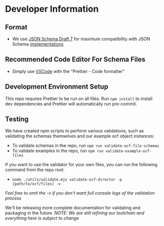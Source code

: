 # Developer Information

## Format

- We use [JSON Schema Draft 7](https:/json-schema.org/specification-links.html#draft-7) for maximum compatibility with
  JSON Schema [implementations](https:/protect-us.mimecast.com/s/bvw6ClYgmKf29D5ZHqNca4?domain=json-schema.org)

## Recommended Code Editor For Schema Files

- Simply use [VSCode](https:/code.visualstudio.com/) with the "Prettier - Code formatter"

## Development Environment Setup

This repo requires Prettier to be run on all files. Run `npm install` to install dev dependencies and Prettier will automatically run pre-commit.

## Testing

We have created npm scripts to perform various validations, such as validating the schemas themselves and our
example ocf object instances:

- To validate schemas in the repo, run `npm run validate-ocf-file-schemas`
- To validate examples in the repo, run `npm run validate-example-ocf-files`

If you want to use the validator for your own files, you can run the following command from the repo root:

- `node ./utils/validate.mjs validate-ocf-director -p [path/to/ocf/files] -v`

_Feel free to omit the -v if you don't want full console logs of the validation process_

We'll be releasing more complete documentation for validating and packaging in the future. _NOTE: We are still refining
our toolchain and everything here is subject to change_

